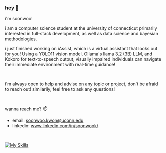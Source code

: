 ### hey 👋

i'm soonwoo! 

i am a computer science student at the university of connecticut primarily interested in full-stack development, as well as data science and bayesian methodologies. 

i just finished working on iAssist, which is a virtual assistant that looks out for you! Using a YOLO11 vision model, Ollama's llama 3.2 (3B) LLM, and Kokoro for text-to-speech output, visually impaired individuals can navigate their immediate environment with real-time guidance!

<br />

i'm always open to help and advise on any topic or project, don't be afraid to reach out! similarily, feel free to ask any questions!

<br />

wanna reach me? 📫
- email: soonwoo.kwon@uconn.edu
- linkedin: www.linkedin.com/in/soonwook/
     

<br />

[![My Skills](https://skillicons.dev/icons?i=react,py,java,js,sklearn,tailwind)](https://skillicons.dev)

